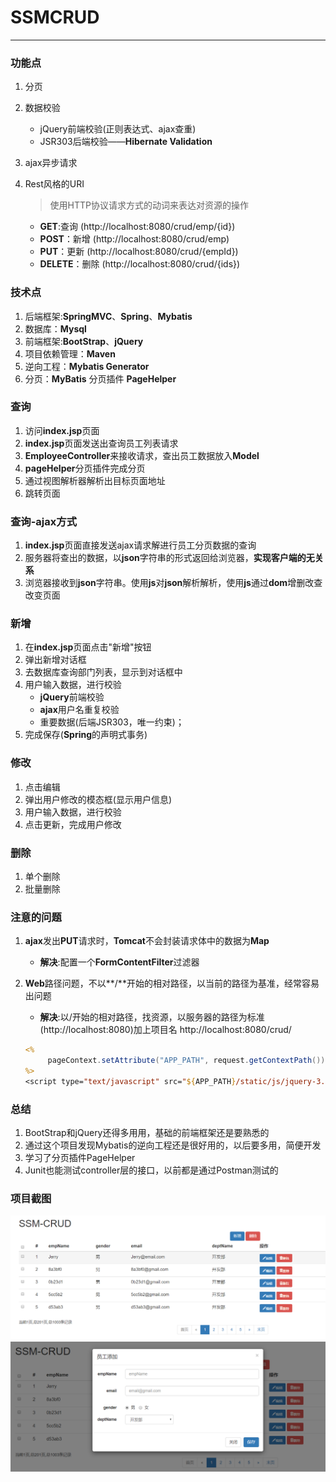 # SSMCRUD

-----------------------

### 功能点

1. 分页

2. 数据校验

   + jQuery前端校验(正则表达式、ajax查重)
   + JSR303后端校验——**Hibernate Validation**

3. ajax异步请求

4. Rest风格的URI

   > 使用HTTP协议请求方式的动词来表达对资源的操作

   + **GET**:查询 (http://localhost:8080/crud/emp/{id})
   + **POST**：新增 (http://localhost:8080/crud/emp)
   + **PUT**：更新 (http://localhost:8080/crud/{empId})
   + **DELETE**：删除 (http://localhost:8080/crud/{ids})



### 技术点

1. 后端框架:**SpringMVC**、**Spring**、**Mybatis**
2. 数据库：**Mysql**
3. 前端框架:**BootStrap**、**jQuery**
4. 项目依赖管理：**Maven**
5. 逆向工程：**Mybatis Generator**
6. 分页：**MyBatis** 分页插件 **PageHelper**



###  查询

1. 访问**index.jsp**页面
2. **index.jsp**页面发送出查询员工列表请求
3. **EmployeeController**来接收请求，查出员工数据放入**Model**
4. **pageHelper**分页插件完成分页
5. 通过视图解析器解析出目标页面地址
6. 跳转页面



###  查询-ajax方式

1. **index.jsp**页面直接发送ajax请求解进行员工分页数据的查询
2. 服务器将查出的数据，以**json**字符串的形式返回给浏览器，**实现客户端的无关系**
3. 浏览器接收到**json**字符串。使用**js**对**json**解析解析，使用**js**通过**dom**增删改查改变页面



### 新增

1. 在**index.jsp**页面点击"新增"按钮
2. 弹出新增对话框
3. 去数据库查询部门列表，显示到对话框中
4. 用户输入数据，进行校验
   + **jQuery**前端校验
   + **ajax**用户名重复校验
   + 重要数据(后端JSR303，唯一约束)；
5. 完成保存(**Spring**的声明式事务)



### 修改

1. 点击编辑
2. 弹出用户修改的模态框(显示用户信息)
3. 用户输入数据，进行校验
4. 点击更新，完成用户修改



###  删除

1. 单个删除
2. 批量删除



### 注意的问题

1. **ajax**发出**PUT**请求时，**Tomcat**不会封装请求体中的数据为**Map**

   + **解决**:配置一个**FormContentFilter**过滤器

2. **Web**路径问题，不以**/**开始的相对路径，以当前的路径为基准，经常容易出问题

   + **解决**:以/开始的相对路径，找资源，以服务器的路径为标准(http://localhost:8080)加上项目名     http://localhost:8080/crud/

   `````jsp
   <%
        pageContext.setAttribute("APP_PATH", request.getContextPath());
   %>
   <script type="text/javascript" src="${APP_PATH}/static/js/jquery-3.4.1.min.js"></script>
   `````



### 总结

1. BootStrap和jQuery还得多用用，基础的前端框架还是要熟悉的
2. 通过这个项目发现Mybatis的逆向工程还是很好用的，以后要多用，简便开发
3. 学习了分页插件PageHelper
4. Junit也能测试controller层的接口，以前都是通过Postman测试的



### 项目截图

<img src="images/ssm-1.png"/><img src="images/ssm-2.png"/>
